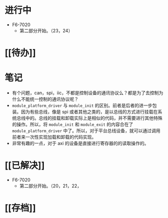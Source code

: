 # 进行中
- F6-7020
	- 第二部分开始。（23，24）
# [[待办]]

# 笔记
- 有个问题，can，spi，iic，不都是控制设备的通讯协议么？都是为了去控制为什么不能统一控制的通讯协议呢？
- `module_platform_driver` 与 `module_init` 的区别。前者是后者的进一步包装。因为有些总线，像是 spi 或者其他之类的，是以总线的方式进行挂载在系统总线中的。总线的挂载和卸载实际上是相似的代码，并不需要进行其他特殊的操作。所以，将 `module_init` 和 `module_exit` 的内容合在了 `module_platform_driver` 中了。所以，对于平台总线设备，就可以通过调用前者来一次性实现加载和卸载的代码实现。
- 非常有趣的一点，对于 axi 的设备是直接进行寄存器的的读取操作的。

# [[已解决]]
- F6-7020
	- 第二部分开始。（20，21，22，
# [[存档]]